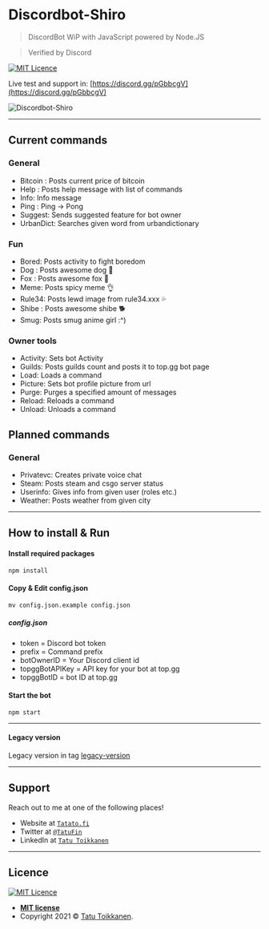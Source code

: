 # Discordbot-Shiro
>DiscordBot WiP with JavaScript powered by Node.JS

>Verified by Discord

[![MIT Licence](https://badges.frapsoft.com/os/mit/mit.svg?v=103)](https://opensource.org/licenses/mit-license.php)

Live test and support in: [https://discord.gg/pGbbcgV](https://discord.gg/pGbbcgV)

![Discordbot-Shiro](https://files.tatu.moe/github-shiro.PNG)

---

## Current commands
### General
- Bitcoin : Posts current price of bitcoin
- Help : Posts help message with list of commands
- Info: Info message
- Ping : Ping -> Pong
- Suggest: Sends suggested feature for bot owner
- UrbanDict: Searches given word from urbandictionary

### Fun
- Bored: Posts activity to fight boredom
- Dog : Posts awesome dog :dog:
- Fox : Posts awesome fox 🦊
- Meme: Posts spicy meme :ok_hand:
- Rule34: Posts lewd image from rule34.xxx :sweat_drops:
- Shibe : Posts awesome shibe :dog2:
- Smug: Posts smug anime girl :^)

### Owner tools
- Activity: Sets bot Activity
- Guilds: Posts guilds count and posts it to top.gg bot page
- Load: Loads a command
- Picture: Sets bot profile picture from url
- Purge: Purges a specified amount of messages
- Reload: Reloads a command
- Unload: Unloads a command

## Planned commands
### General
- Privatevc: Creates private voice chat
- Steam: Posts steam and csgo server status
- Userinfo: Gives info from given user (roles etc.)
- Weather: Posts weather from given city


---

## How to install & Run
#### Install required packages
```
npm install
```
#### Copy & Edit config.json
```
mv config.json.example config.json
```
##### config.json
- token = Discord bot token
- prefix = Command prefix
- botOwnerID = Your Discord client id
- topggBotAPIKey = API key for your bot at top.gg
- topggBotID = bot ID at top.gg

#### Start the bot
```
npm start
```

---


#### Legacy version
Legacy version in tag [legacy-version](https://github.com/Tatatofly/Discordbot-Shiro/tree/legacy-version)

---

## Support

Reach out to me at one of the following places!

- Website at <a href="https://tatato.fi" target="_blank">`Tatato.fi`</a>
- Twitter at <a href="https://twitter.com/TatuFin" target="_blank">`@TatuFin`</a>
- LinkedIn at <a href="https://www.linkedin.com/in/tatu-toikkanen/" target="_blank">`Tatu Toikkanen`</a>

---

## Licence
[![MIT Licence](https://badges.frapsoft.com/os/mit/mit.svg?v=103)](https://opensource.org/licenses/mit-license.php)

- **[MIT license](http://opensource.org/licenses/mit-license.php)**
- Copyright 2021 © <a href="https://tatato.fi" target="_blank">Tatu Toikkanen</a>.
